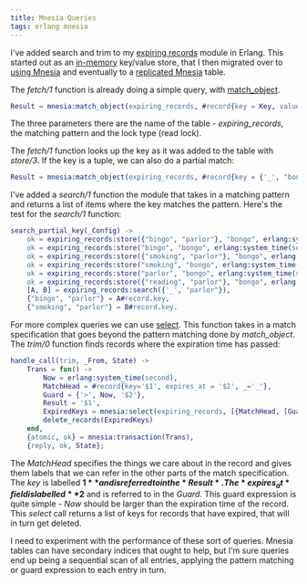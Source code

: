 ```yaml
---
title: Mnesia Queries
tags: erlang mnesia
---
```

I've added search and trim to my
[expiring records](https://github.com/snorristurluson/erl-expiring-records)
module in Erlang. This started out as an 
[in-memory](2017-10-13-Expiring-Records.md) 
key/value store, that I then migrated over to
[using Mnesia](2017-10-15-Mnesia.md)
and eventually to a
[replicated Mnesia](2017-10-16-Replicated-Mnesia.md)
table.

The *fetch/1* function is already doing a simple query, with 
[match_object](http://erlang.org/doc/man/mnesia.html#match_object-1).
```erlang
Result = mnesia:match_object(expiring_records, #record{key = Key, value = '_', expires_at = '_'}, read)
```
The three parameters there are the name of the table - *expiring_records*,
the matching pattern and the lock type (read lock).

The *fetch/1* function looks up the key as it was added to the table with
*store/3*. If the key is a tuple, we can also do a partial match:
```erlang
Result = mnesia:match_object(expiring_records, #record{key = {'_', "bongo"}, value = '_', expires_at = '_'}, read)
```
I've added a *search/1* function the module that takes in a matching
pattern and returns a list of items where the key matches the pattern.
Here's the test for the *search/1* function:
```erlang
search_partial_key(_Config) ->
    ok = expiring_records:store({"bingo", "parlor"}, "bongo", erlang:system_time(second) + 3600),
    ok = expiring_records:store("bingo", "bongo", erlang:system_time(second) + 3600),
    ok = expiring_records:store({"smoking", "parlor"}, "bongo", erlang:system_time(second) + 3600),
    ok = expiring_records:store("smoking", "bongo", erlang:system_time(second) + 3600),
    ok = expiring_records:store("parlor", "bongo", erlang:system_time(second) + 3600),
    ok = expiring_records:store({"reading", "parlor"}, "bongo", erlang:system_time(second) - 1),
    [A, B] = expiring_records:search({'_', "parlor"}),
    {"bingo", "parlor"} = A#record.key,
    {"smoking", "parlor"} = B#record.key.
```
For more complex queries we can use 
[select](http://erlang.org/doc/man/mnesia.html#select-2).
This function takes in a match specification that goes beyond
the pattern matching done by *match_object*. The *trim/0* function
finds records where the expiration time has passed:
```erlang
handle_call(trim, _From, State) ->
    Trans = fun() ->
        Now = erlang:system_time(second),
        MatchHead = #record{key='$1', expires_at = '$2', _='_'},
        Guard = {'>', Now, '$2'},
        Result = '$1',
        ExpiredKeys = mnesia:select(expiring_records, [{MatchHead, [Guard], [Result]}]),
        delete_records(ExpiredKeys)
    end,
    {atomic, ok} = mnesia:transaction(Trans),
    {reply, ok, State};
```
The *MatchHead* specifies the things we care about in the record and
gives them labels that we can refer in the other parts of the match
specification. The *key* is labelled **$1** and is referred to in the
*Result*. The *expires_at* field is labelled **$2** and is referred to
in the *Guard*. This guard expression is quite simple - *Now* should be
larger than the expiration time of the record. This *select* call returns
a list of keys for records that have expired, that will in turn get
deleted.

I need to experiment with the performance of these sort of queries.
Mnesia tables can have secondary indices that ought to help, but I'm 
sure queries end up being a sequential scan of all entries, applying 
the pattern matching or guard expression to each entry in turn.